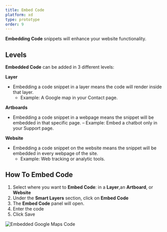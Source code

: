 ```yaml
---
title: Embed Code
platform: xd
type: prototype
order: 9
---
```


**Embedding Code** snippets will enhance your website functionality.


## Levels

**Embedded Code** can be added in 3 different levels:

**Layer**

* Embedding a code snippet in a layer means the code will render inside that layer. 
	- Example: A Google map in your Contact page.
   

**Artboards**

* Embedding a code snippet in a webpage means the snippet will be embedded in that specific page. 
	– Example: Embed a chatbot only in your Support page.
   
**Website**
  
* Embedding a code snippet on the website means the snippet will be embedded in every webpage of the site. 
	- Example:  Web tracking or analytic tools.


## How To Embed Code

1. Select where you want to **Embed Code**: in a **Layer**,an **Artboard**, or **Website**
2. Under  the **Smart Layers** section, click on **Embed Code**
3. The **Embed Code** panel will open. 
4. Enter the code
5. Click Save

![Embedded Google Maps Code](https://p46.f4.n0.cdn.getcloudapp.com/items/v1urZ4Wg/Embed%20Code%402x.png?v=617362d5f09af1867e37fa5b044ad8e8 "Embed Google Maps" )
